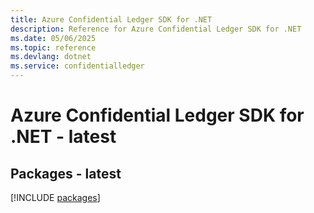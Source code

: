 ```yaml
---
title: Azure Confidential Ledger SDK for .NET
description: Reference for Azure Confidential Ledger SDK for .NET
ms.date: 05/06/2025
ms.topic: reference
ms.devlang: dotnet
ms.service: confidentialledger
---
```

# Azure Confidential Ledger SDK for .NET - latest
## Packages - latest
[!INCLUDE [packages](confidential-ledger-index.md)]